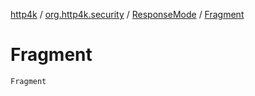 [http4k](../../index.md) / [org.http4k.security](../index.md) / [ResponseMode](index.md) / [Fragment](./-fragment.md)

# Fragment

`Fragment`